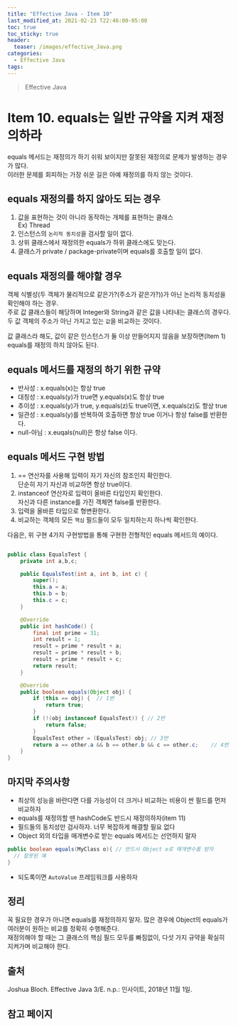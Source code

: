 ```yaml
---
title: "Effective Java - Item 10"
last_modified_at: 2021-02-23 T22:46:00-05:00
toc: true
toc_sticky: true
header:
  teaser: /images/effective_Java.png
categories: 
  - Effective Java
tags:
---
```


> Effective Java

Item 10. equals는 일반 규약을 지켜 재정의하라
=============
equals 메서드는 재정의가 하기 쉬워 보이지만 잘못된 재정의로 문제가 발생하는 경우가 많다.  
이러한 문제를 회피하는 가장 쉬운 길은 아예 재정의를 하지 않는 것이다.  

## equals 재정의를 하지 않아도 되는 경우
1. 값을 표현하는 것이 아니라 동작하는 개체를 표현하는 클래스  
Ex) Thread
2. 인스턴스의 `논리적 동치성`을 검사할 일이 없다.  
3. 상위 클래스에서 재정의한 equals가 하위 클래스에도 맞는다.  
4. 클래스가 private / package-private이며 equals를 호출할 일이 없다.  

## equals 재정의를 해야할 경우
객체 식별성(두 객체가 물리적으로 같은가?(주소가 같은가?))가 아닌 논리적 동치성을 확인해야 하는 경우.  
주로 값 클래스들이 해당하며 Integer와 String과 같은 값을 나타내는 클래스의 경우다.  
두 값 객체의 주소가 아닌 가지고 있는 `값`을 비교하는 것이다.  

값 클래스라 해도, 값이 같은 인스턴스가 둘 이상 만들어지지 않음을 보장하면(Item 1) equals를 재정의 하지 않아도 된다.  

## equals 메서드를 재정의 하기 위한 규약
* 반사성 : x.equals(x)는 항상 true
* 대칭성 : x.equals(y)가 true면 y.equals(x)도 항상 true
* 추이성 : x.equals(y)가 true, y.equals(z)도 true이면, x.equals(z)도 항상 true
* 일관성 : x.equals(y)를 반복하여 호출하면 항상 true 이거나 항상 false를 반환한다.
* null-아님 : x.euqals(null)은 항상 false 이다.

## equals 메서드 구현 방법
1. == 연산자를 사용해 입력이 자기 자신의 참조인지 확인한다.  
단순히 자기 자신과 비교하면 항상 true이다.  
2. instanceof 연산자로 입력이 올바른 타입인지 확인한다.  
자신과 다른 instance를 가진 객체면 false를 반환한다.  
3. 입력을 올바른 타입으로 형변환한다.
4. 비교하는 객체의 모든 `핵심` 필드들이 모두 일치하는지 하나씩 확인한다.  

다음은, 위 구현 4가지 구현방법을 통해 구현한 전형적인 equals 메서드의 예이다.
```java

public class EqualsTest {
	private int a,b,c;

	public EqualsTest(int a, int b, int c) {
		super();
		this.a = a;
		this.b = b;
		this.c = c;
	}

	@Override
	public int hashCode() {
		final int prime = 31;
		int result = 1;
		result = prime * result + a;
		result = prime * result + b;
		result = prime * result + c;
		return result;
	}

	@Override
	public boolean equals(Object obj) {
		if (this == obj) {	// 1번
			return true;
		}
		if (!(obj instanceof EqualsTest)) {	// 2번
			return false;
		}
		EqualsTest other = (EqualsTest) obj; // 3번
		return a == other.a && b == other.b && c == other.c;	// 4번
	}	
}
```
## 마지막 주의사항
* 최상의 성능을 바란다면 다를 가능성이 더 크거나 비교하는 비용이 싼 필드를 먼저 비교하자
* equals를 재정의할 땐 hashCode도 반드시 재정의하자(item 11)
* 필드들의 동치성만 검사하자. 너무 복잡하게 해결할 필요 없다  
* Object 외의 타입을 매개변수로 받는 equals 메서드는 선언하지 말자  
```java
public boolean equals(MyClass o){ // 반드시 Object o로 매개변수를 받자
  // 잘못된 예
}
```
* 되도록이면 `AutoValue` 프레임워크를 사용하자

## 정리
꼭 필요한 경우가 아니면 equals를 재정의하지 말자. 많은 경우에 Object의 equals가 여러분이 원하는 비교를 정확히 수행해준다.  
재정의해야 할 때는 그 클래스의 핵심 필드 모두를 빠짐없이, 다섯 가지 규약을 확실히 지켜가며 비교해야 한다.  

## 출처
Joshua Bloch. Effective Java 3/E. n.p.: 인사이트, 2018년 11월 1일.  

## 참고 페이지
